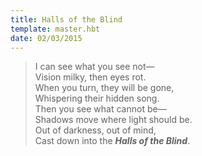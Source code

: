 ```yaml
---
title: Halls of the Blind
template: master.hbt
date: 02/03/2015
---
```

> I can see what you see not—  
> Vision milky, then eyes rot.  
> When you turn, they will be gone,  
> Whispering their hidden song.  
> Then you see what cannot be—  
> Shadows move where light should be.  
> Out of darkness, out of mind,  
> Cast down into the ***Halls of the Blind***.